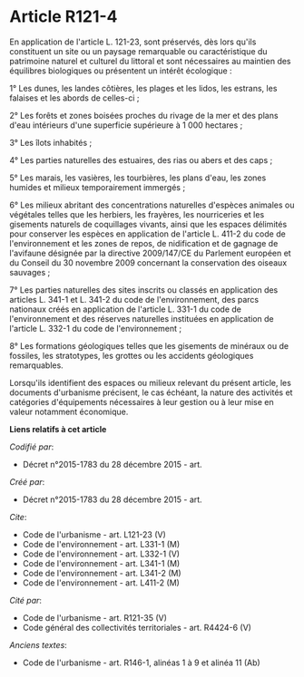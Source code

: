 # Article R121-4

En application de l'article L. 121-23, sont préservés, dès lors qu'ils constituent un site ou un paysage remarquable ou
caractéristique du patrimoine naturel et culturel du littoral et sont nécessaires au maintien des équilibres biologiques ou
présentent un intérêt écologique : 

1° Les dunes, les landes côtières, les plages et les lidos, les estrans, les falaises et les abords de celles-ci ; 

2° Les forêts et zones boisées proches du rivage de la mer et des plans d'eau intérieurs d'une superficie supérieure à 1 000
hectares ; 

3° Les îlots inhabités ; 

4° Les parties naturelles des estuaires, des rias ou abers et des caps ; 

5° Les marais, les vasières, les tourbières, les plans d'eau, les zones humides et milieux temporairement immergés ; 

6° Les milieux abritant des concentrations naturelles d'espèces animales ou végétales telles que les herbiers, les frayères,
les nourriceries et les gisements naturels de coquillages vivants, ainsi que les espaces délimités pour conserver les espèces
en application de l'article L. 411-2 du code de l'environnement et les zones de repos, de nidification et de gagnage de
l'avifaune désignée par la directive 2009/147/CE du Parlement européen et du Conseil du 30 novembre 2009 concernant la
conservation des oiseaux sauvages ; 

7° Les parties naturelles des sites inscrits ou classés en application des articles L. 341-1 et L. 341-2 du code de
l'environnement, des parcs nationaux créés en application de l'article L. 331-1 du code de l'environnement et des réserves
naturelles instituées en application de l'article L. 332-1 du code de l'environnement ; 

8° Les formations géologiques telles que les gisements de minéraux ou de fossiles, les stratotypes, les grottes ou les
accidents géologiques remarquables. 

Lorsqu'ils identifient des espaces ou milieux relevant du présent article, les documents d'urbanisme précisent, le cas
échéant, la nature des activités et catégories d'équipements nécessaires à leur gestion ou à leur mise en valeur notamment
économique.

**Liens relatifs à cet article**

_Codifié par_:

  - Décret n°2015-1783 du 28 décembre 2015 - art.

_Créé par_:

  - Décret n°2015-1783 du 28 décembre 2015 - art.

_Cite_:

  - Code de l'urbanisme - art. L121-23 (V)
  - Code de l'environnement - art. L331-1 (M)
  - Code de l'environnement - art. L332-1 (V)
  - Code de l'environnement - art. L341-1 (M)
  - Code de l'environnement - art. L341-2 (M)
  - Code de l'environnement - art. L411-2 (M)

_Cité par_:

  - Code de l'urbanisme - art. R121-35 (V)
  - Code général des collectivités territoriales - art. R4424-6 (V)

_Anciens textes_:

  - Code de l'urbanisme - art. R146-1, alinéas 1 à 9 et alinéa 11 (Ab)
